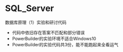 # SQL_Server
数据库原理（1）实验和研讨代码

- 代码中依旧存在答案不匹配和部分错误
- PowerBuilder的实验环境不适合Windows10
- PowerBuilder的实验代码共3份，能不能跑起来全看运气
